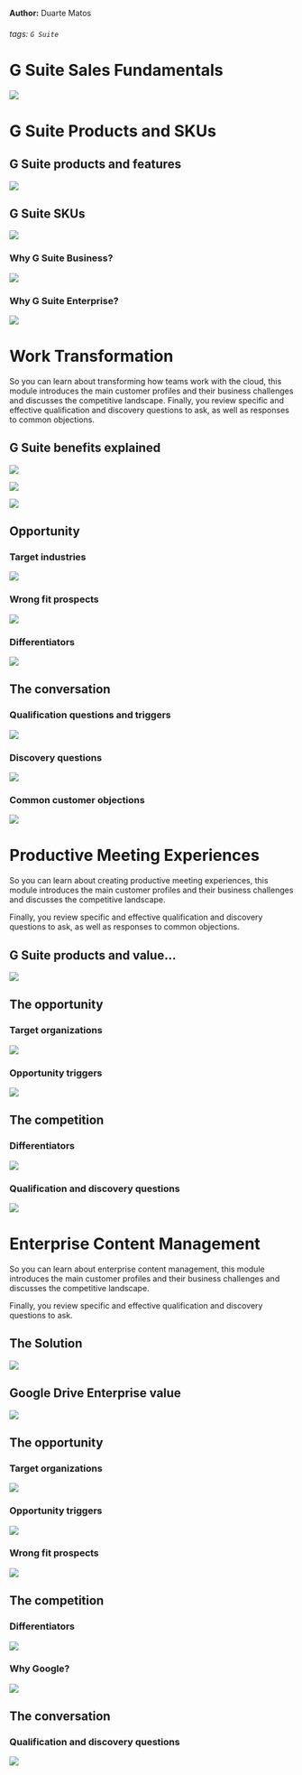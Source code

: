 **Author:** Duarte Matos

###### tags: `G Suite`

# G Suite Sales Fundamentals
![](https://i.imgur.com/70IsBiv.png)

# G Suite Products and SKUs

## G Suite products and features
![](https://i.imgur.com/ndgtZwt.png)

## G Suite SKUs
![](https://i.imgur.com/lRmUuan.png)

### Why G Suite Business?
![](https://i.imgur.com/eMrm09k.png)

### Why G Suite Enterprise?
![](https://i.imgur.com/lbNN9Es.png)

# Work Transformation
So you can learn about transforming how teams work with the cloud, this module introduces the main customer profiles and their business challenges and discusses the competitive landscape. Finally, you review specific and effective qualification and discovery questions to ask, as well as responses to common objections.

## G Suite benefits explained
![](https://i.imgur.com/4AtniRx.png)

![](https://i.imgur.com/aZlhxod.png)

![](https://i.imgur.com/ostx15r.png)

## Opportunity
### Target industries
![](https://i.imgur.com/ZcXmWXo.png)

### Wrong fit prospects
![](https://i.imgur.com/8wWq6MW.png)

### Differentiators
![](https://i.imgur.com/NvTas8R.png)

## The conversation
### Qualification questions and triggers
![](https://i.imgur.com/3sWTaNF.png)

### Discovery questions
![](https://i.imgur.com/1uAkSuG.png)

### Common customer objections
![](https://i.imgur.com/7tRCDTR.png)

# Productive Meeting Experiences
So you can learn about creating productive meeting experiences, this module introduces the main customer profiles and their business challenges and discusses the competitive landscape.

Finally, you review specific and effective qualification and discovery questions to ask, as well as responses to common objections.

## G Suite products and value...
![](https://i.imgur.com/l9DCemT.png)

## The opportunity
### Target organizations
![](https://i.imgur.com/YqZnjxl.png)

### Opportunity triggers
![](https://i.imgur.com/0ZO7mq7.png)

## The competition
### Differentiators
![](https://i.imgur.com/Ny3afmN.png)

### Qualification and discovery questions
![](https://i.imgur.com/xPYsMda.png)

# Enterprise Content Management
So you can learn about enterprise content management, this module introduces the main customer profiles and their business challenges and discusses the competitive landscape.

Finally, you review specific and effective qualification and discovery questions to ask.

## The Solution
![](https://i.imgur.com/UEIZhPq.png)

## Google Drive Enterprise value
![](https://i.imgur.com/zTE2qcp.png)

## The opportunity
### Target organizations
![](https://i.imgur.com/KTAVRWC.png)

### Opportunity triggers
![](https://i.imgur.com/M6uqmGo.png)

### Wrong fit prospects
![](https://i.imgur.com/vBWZVll.png)

## The competition
### Differentiators
![](https://i.imgur.com/NO3RDUA.png)

### Why Google? 
![](https://i.imgur.com/m38Bpyw.png)

## The conversation
### Qualification and discovery questions
![](https://i.imgur.com/9RbrlJ2.png)







